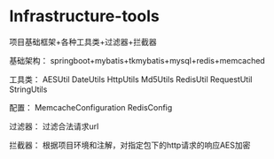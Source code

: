 # Infrastructure-tools
项目基础框架+各种工具类+过滤器+拦截器

基础架构：
springboot+mybatis+tkmybatis+mysql+redis+memcached

工具类：
AESUtil
DateUtils
HttpUtils
Md5Utils
RedisUtil
RequestUtil
StringUtils

配置：
MemcacheConfiguration
RedisConfig

过滤器：
过滤合法请求url

拦截器：
根据项目环境和注解，对指定包下的http请求的响应AES加密
